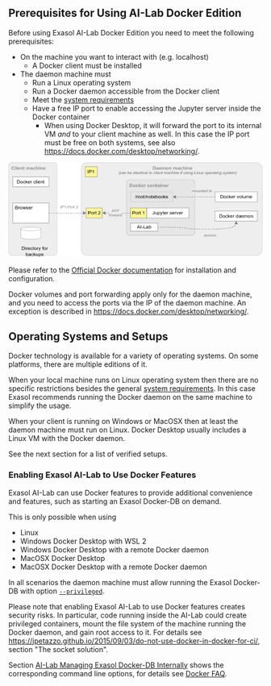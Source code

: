 ## Prerequisites for Using AI-Lab Docker Edition

Before using Exasol AI-Lab Docker Edition you need to meet the following prerequisites:
* On the machine you want to interact with (e.g. localhost)
  * A Docker client must be installed
* The daemon machine must
  * Run a Linux operating system
  * Run a Docker daemon accessible from the Docker client
  * Meet the [system requirements](../system-requirements.md)
  * Have a free IP port to enable accessing the Jupyter server inside the Docker container
    * When using Docker Desktop, it will forward the port to its internal VM _and_ to your client machine as well. In this case the IP port must be free on both systems, see also https://docs.docker.com/desktop/networking/.

![Image](docker.png)

Please refer to the [Official Docker documentation](https://docs.docker.com) for installation and configuration.

Docker volumes and port forwarding apply only for the daemon machine, and you need to access the ports via the IP of the daemon machine. An exception is described in https://docs.docker.com/desktop/networking/.

## Operating Systems and Setups

Docker technology is available for a variety of operating systems. On some platforms, there are multiple editions of it.

When your local machine runs on Linux operating system then there are no specific restrictions besides the general [system requirements](../system-requirements.md). In this case Exasol recommends running the Docker daemon on the same machine to simplify the usage.

When your client is running on Windows or MacOSX then at least the daemon machine must run on Linux. Docker Desktop usually includes a Linux VM with the Docker daemon.

See the next section for a list of verified setups.

### Enabling Exasol AI-Lab to Use Docker Features

<!-- later on AI-Lab will be enhanced to create SLCs, as well. -->
Exasol AI-Lab can use Docker features to provide additional convenience and features, such as starting an Exasol Docker-DB on demand.

<!-- Client Binaries are omitted on purpose, possible on Linux -->
This is only possible when using
* Linux
* Windows Docker Desktop with WSL 2
* Windows Docker Desktop with a remote Docker daemon
* MacOSX Docker Desktop
* MacOSX Docker Desktop with a remote Docker daemon

In all scenarios the daemon machine must allow running the Exasol Docker-DB with option [`--privileged`](https://docs.docker.com/engine/reference/run/#runtime-privilege-and-linux-capabilities).

Please note that enabling Exasol AI-Lab to use Docker features creates security risks. In particular, code running inside the AI-Lab could create privileged containers, mount the file system of the machine running the Docker daemon, and gain root access to it. For details see https://jpetazzo.github.io/2015/09/03/do-not-use-docker-in-docker-for-ci/, section "The socket solution".

Section [AI-Lab Managing Exasol Docker-DB Internally](docker-usage.md#ai-lab-with-integrated-exasol-docker-db) shows the corresponding command line options, for details see [Docker FAQ](https://docs.docker.com/desktop/faqs/general/#how-do-i-connect-to-the-remote-docker-engine-api).
